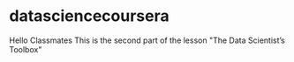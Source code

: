 # datasciencecoursera
Hello Classmates
This is the second part of the lesson "The Data Scientist’s Toolbox"
